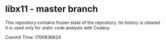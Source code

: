 # libx11 - master branch

This repository contains frozen state of the repository.
Its history is cleared. It is used only for static code
analysis with Codacy.

Commit Time: 1700636624